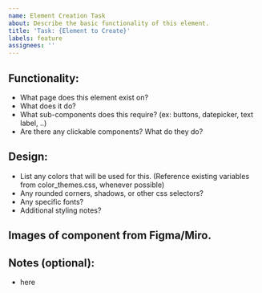 ```yaml
---
name: Element Creation Task
about: Describe the basic functionality of this element.
title: 'Task: {Element to Create}'
labels: feature
assignees: ''
---
```


## Functionality:

-   What page does this element exist on?
-   What does it do?
-   What sub-components does this require? (ex: buttons, datepicker, text label, ..)
-   Are there any clickable components? What do they do?

## Design:

-   List any colors that will be used for this. (Reference existing variables from color_themes.css, whenever possible)
-   Any rounded corners, shadows, or other css selectors?
-   Any specific fonts?
-   Additional styling notes?

## Images of component from Figma/Miro.

## Notes (optional):

-   here
